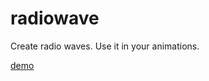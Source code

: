 radiowave
=========

Create radio waves. Use it in your animations.

<a href="https://dl.dropboxusercontent.com/u/209895/github-demo/radiowave/index.htm">demo</a>